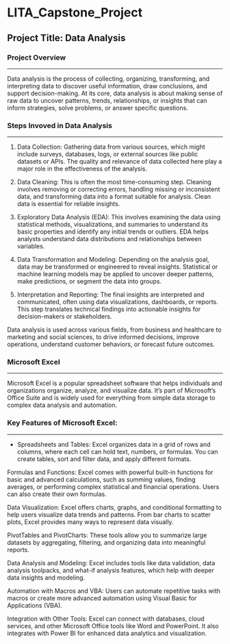 # LITA_Capstone_Project

## Project Title: Data Analysis

### Project Overview

_ _ _
Data analysis is the process of collecting, organizing, transforming, and interpreting data to discover useful information, draw conclusions, and support decision-making. At its core, data analysis is about making sense of raw data to uncover patterns, trends, relationships, or insights that can inform strategies, solve problems, or answer specific questions.

### Steps Invoved in Data Analysis
_ _ _
1. Data Collection: Gathering data from various sources, which might include surveys, databases, logs, or external sources like public datasets or APIs. The quality and relevance of data collected here play a major role in the effectiveness of the analysis.

2. Data Cleaning: This is often the most time-consuming step. Cleaning involves removing or correcting errors, handling missing or inconsistent data, and transforming data into a format suitable for analysis. Clean data is essential for reliable insights.

3. Exploratory Data Analysis (EDA): This involves examining the data using statistical methods, visualizations, and summaries to understand its basic properties and identify any initial trends or outliers. EDA helps analysts understand data distributions and relationships between variables.

4. Data Transformation and Modeling: Depending on the analysis goal, data may be transformed or engineered to reveal insights. Statistical or machine learning models may be applied to uncover deeper patterns, make predictions, or segment the data into groups.

5. Interpretation and Reporting: The final insights are interpreted and communicated, often using data visualizations, dashboards, or reports. This step translates technical findings into actionable insights for decision-makers or stakeholders.

Data analysis is used across various fields, from business and healthcare to marketing and social sciences, to drive informed decisions, improve operations, understand customer behaviors, or forecast future outcomes.

### Microsoft Excel
---
Microsoft Excel is a popular spreadsheet software that helps individuals and organizations organize, analyze, and visualize data. It’s part of Microsoft’s Office Suite and is widely used for everything from simple data storage to complex data analysis and automation.

### Key Features of Microsoft Excel:
---
* Spreadsheets and Tables: Excel organizes data in a grid of rows and columns, where each cell can hold text, numbers, or formulas. You can create tables, sort and filter data, and apply different formats.

Formulas and Functions: Excel comes with powerful built-in functions for basic and advanced calculations, such as summing values, finding averages, or performing complex statistical and financial operations. Users can also create their own formulas.

Data Visualization: Excel offers charts, graphs, and conditional formatting to help users visualize data trends and patterns. From bar charts to scatter plots, Excel provides many ways to represent data visually.

PivotTables and PivotCharts: These tools allow you to summarize large datasets by aggregating, filtering, and organizing data into meaningful reports.

Data Analysis and Modeling: Excel includes tools like data validation, data analysis toolpacks, and what-if analysis features, which help with deeper data insights and modeling.

Automation with Macros and VBA: Users can automate repetitive tasks with macros or create more advanced automation using Visual Basic for Applications (VBA).

Integration with Other Tools: Excel can connect with databases, cloud services, and other Microsoft Office tools like Word and PowerPoint. It also integrates with Power BI for enhanced data analytics and visualization.



